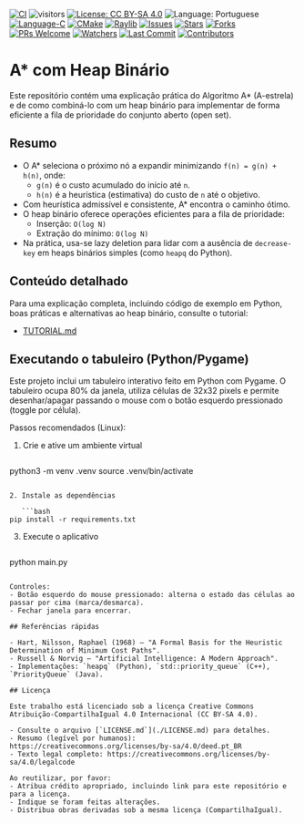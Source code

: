 [![CI](https://github.com/ArvoreDosSaberes/A_star_com_Heap_Binario/actions/workflows/ci.yml/badge.svg)](https://github.com/ArvoreDosSaberes/A_star_com_Heap_Binario/actions/workflows/ci.yml)
![visitors](https://visitor-badge.laobi.icu/badge?page_id=ArvoreDosSaberes.A_star_com_Heap_Binario)
[![License: CC BY-SA 4.0](https://img.shields.io/badge/License-CC_BY--SA_4.0-blue.svg)](https://creativecommons.org/licenses/by-sa/4.0/)
![Language: Portuguese](https://img.shields.io/badge/Language-Portuguese-brightgreen.svg)
[![Language-C](https://img.shields.io/badge/language-C-blue.svg)](https://en.wikipedia.org/wiki/C_(programming_language))
[![CMake](https://img.shields.io/badge/build-CMake-informational.svg)](https://cmake.org/)
[![Raylib](https://img.shields.io/badge/graphics-raylib-2ea44f.svg)](https://www.raylib.com/)
[![Issues](https://img.shields.io/github/issues/ArvoreDosSaberes/A_star_com_Heap_Binario.svg)](https://github.com/ArvoreDosSaberes/A_star_com_Heap_Binario/issues)
[![Stars](https://img.shields.io/github/stars/ArvoreDosSaberes/A_star_com_Heap_Binario.svg)](https://github.com/ArvoreDosSaberes/A_star_com_Heap_Binario/stargazers)
[![Forks](https://img.shields.io/github/forks/ArvoreDosSaberes/A_star_com_Heap_Binario.svg)](https://github.com/ArvoreDosSaberes/A_star_com_Heap_Binario/network/members)
[![PRs Welcome](https://img.shields.io/badge/PRs-welcome-brightgreen.svg)](https://makeapullrequest.com)
[![Watchers](https://img.shields.io/github/watchers/ArvoreDosSaberes/A_star_com_Heap_Binario)](https://github.com/ArvoreDosSaberes/A_star_com_Heap_Binario/watchers)
[![Last Commit](https://img.shields.io/github/last-commit/ArvoreDosSaberes/A_star_com_Heap_Binario)](https://github.com/ArvoreDosSaberes/A_star_com_Heap_Binario/commits)
[![Contributors](https://img.shields.io/github/contributors/ArvoreDosSaberes/A_star_com_Heap_Binario)](https://github.com/ArvoreDosSaberes/A_star_com_Heap_Binario/graphs/contributors)

# A* com Heap Binário

Este repositório contém uma explicação prática do Algoritmo A* (A-estrela) e de como combiná-lo com um heap binário para implementar de forma eficiente a fila de prioridade do conjunto aberto (open set).

## Resumo

- O A* seleciona o próximo nó a expandir minimizando `f(n) = g(n) + h(n)`, onde:
  - `g(n)` é o custo acumulado do início até `n`.
  - `h(n)` é a heurística (estimativa) do custo de `n` até o objetivo.
- Com heurística admissível e consistente, A* encontra o caminho ótimo.
- O heap binário oferece operações eficientes para a fila de prioridade:
  - Inserção: `O(log N)`
  - Extração do mínimo: `O(log N)`
- Na prática, usa-se lazy deletion para lidar com a ausência de `decrease-key` em heaps binários simples (como `heapq` do Python).

## Conteúdo detalhado

Para uma explicação completa, incluindo código de exemplo em Python, boas práticas e alternativas ao heap binário, consulte o tutorial:

- [TUTORIAL.md](./TUTORIAL.md)

## Executando o tabuleiro (Python/Pygame)

Este projeto inclui um tabuleiro interativo feito em Python com Pygame. O tabuleiro ocupa 80% da janela, utiliza células de 32x32 pixels e permite desenhar/apagar passando o mouse com o botão esquerdo pressionado (toggle por célula).

Passos recomendados (Linux):

1. Crie e ative um ambiente virtual

   ```bash
python3 -m venv .venv
source .venv/bin/activate
```

2. Instale as dependências

   ```bash
pip install -r requirements.txt
```

3. Execute o aplicativo

   ```bash
python main.py
```

Controles:
- Botão esquerdo do mouse pressionado: alterna o estado das células ao passar por cima (marca/desmarca).
- Fechar janela para encerrar.

## Referências rápidas

- Hart, Nilsson, Raphael (1968) — "A Formal Basis for the Heuristic Determination of Minimum Cost Paths".
- Russell & Norvig — "Artificial Intelligence: A Modern Approach".
- Implementações: `heapq` (Python), `std::priority_queue` (C++), `PriorityQueue` (Java).

## Licença

Este trabalho está licenciado sob a licença Creative Commons Atribuição-CompartilhaIgual 4.0 Internacional (CC BY-SA 4.0).

- Consulte o arquivo [`LICENSE.md`](./LICENSE.md) para detalhes.
- Resumo (legível por humanos): https://creativecommons.org/licenses/by-sa/4.0/deed.pt_BR
- Texto legal completo: https://creativecommons.org/licenses/by-sa/4.0/legalcode

Ao reutilizar, por favor:
- Atribua crédito apropriado, incluindo link para este repositório e para a licença.
- Indique se foram feitas alterações.
- Distribua obras derivadas sob a mesma licença (CompartilhaIgual).
